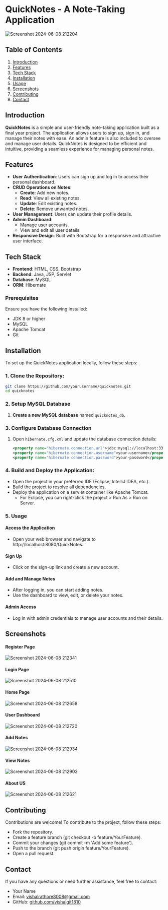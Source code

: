 # QuickNotes - A Note-Taking Application

![Screenshot 2024-06-08 212204](https://github.com/vishalgit1810/QuickNotes/assets/130865513/d794382b-648d-42ba-8974-17660c656b1f)

## Table of Contents

1. [Introduction](#introduction)
2. [Features](#features)
3. [Tech Stack](#tech-stack)
4. [Installation](#installation)
5. [Usage](#usage)
6. [Screenshots](#screenshots)
7. [Contributing](#contributing)
8. [Contact](#contact)

## Introduction

**QuickNotes** is a simple and user-friendly note-taking application built as a final year project. The application allows users to sign up, sign in, and manage their notes with ease. An admin feature is also included to oversee and manage user details. QuickNotes is designed to be efficient and intuitive, providing a seamless experience for managing personal notes.

## Features

- **User Authentication**: Users can sign up and log in to access their personal dashboard.
- **CRUD Operations on Notes**:
  - **Create**: Add new notes.
  - **Read**: View all existing notes.
  - **Update**: Edit existing notes.
  - **Delete**: Remove unwanted notes.
- **User Management**: Users can update their profile details.
- **Admin Dashboard**:
  - Manage user accounts.
  - View and edit all user details.
- **Responsive Design**: Built with Bootstrap for a responsive and attractive user interface.

## Tech Stack

- **Frontend**: HTML, CSS, Bootstrap
- **Backend**: Java, JSP, Servlet
- **Database**: MySQL
- **ORM**: Hibernate

### Prerequisites

Ensure you have the following installed:
- JDK 8 or higher
- MySQL
- Apache Tomcat
- Git

## Installation

To set up the QuickNotes application locally, follow these steps:

### 1. Clone the Repository:
   ```bash
   git clone https://github.com/yourusername/quicknotes.git
   cd quicknotes
```
### 2. Setup MySQL Database

1. **Create a new MySQL database** named `quicknotes_db`.

### 3. Configure Database Connection

1. Open `hibernate.cfg.xml` and update the database connection details:

   ```xml
   <property name="hibernate.connection.url">jdbc:mysql://localhost:3306/quicknotes</property>
   <property name="hibernate.connection.username">your-username</property>
   <property name="hibernate.connection.password">your-password</property>


### 4. Build and Deploy the Application:

- Open the project in your preferred IDE (Eclipse, IntelliJ IDEA, etc.).
- Build the project to resolve all dependencies.
- Deploy the application on a servlet container like Apache Tomcat.
  - For Eclipse, you can right-click the project > Run As > Run on Server.

### 5. Usage
#### Access the Application
- Open your web browser and navigate to http://localhost:8080/QuickNotes.
#### Sign Up
- Click on the sign-up link and create a new account.
#### Add and Manage Notes
- After logging in, you can start adding notes.
- Use the dashboard to view, edit, or delete your notes.
#### Admin Access
- Log in with admin credentials to manage user accounts and their details.
## Screenshots

#### Register Page
![Screenshot 2024-06-08 212341](https://github.com/vishalgit1810/QuickNotes/assets/130865513/3d6308ba-7666-4a06-8a26-f6908755f11a)

#### Login Page
![Screenshot 2024-06-08 212510](https://github.com/vishalgit1810/QuickNotes/assets/130865513/51f835df-198d-4bbb-8c3c-215e82fefeda)

#### Home Page
![Screenshot 2024-06-08 212658](https://github.com/vishalgit1810/QuickNotes/assets/130865513/edaeca97-66d6-48bf-9911-afe2d933ea63)

#### User Dashboard
![Screenshot 2024-06-08 212720](https://github.com/vishalgit1810/QuickNotes/assets/130865513/f2c2eca7-3d7b-4071-b31d-90cf4e80b047)

#### Add Notes
![Screenshot 2024-06-08 212934](https://github.com/vishalgit1810/QuickNotes/assets/130865513/69acd90c-395a-46db-99e5-635c114f173d)

#### View Notes
![Screenshot 2024-06-08 212903](https://github.com/vishalgit1810/QuickNotes/assets/130865513/2217ce0c-da7a-4b46-aabc-dc661c3e6f52)

#### About US
![Screenshot 2024-06-08 212621](https://github.com/vishalgit1810/QuickNotes/assets/130865513/ee429d79-53e6-4589-b269-1989ded6d6cb)


## Contributing
Contributions are welcome! To contribute to the project, follow these steps:

- Fork the repository.
- Create a feature branch (git checkout -b feature/YourFeature).
- Commit your changes (git commit -m 'Add some feature').
- Push to the branch (git push origin feature/YourFeature).
- Open a pull request.


## Contact
If you have any questions or need further assistance, feel free to contact:

- Your Name
- Email: [vishalrathore8008@gmail.com](vishalrathore8008@gmail.com)
- GitHub: [github.com/vishalgit1810](github.com/vishalgit1810)
